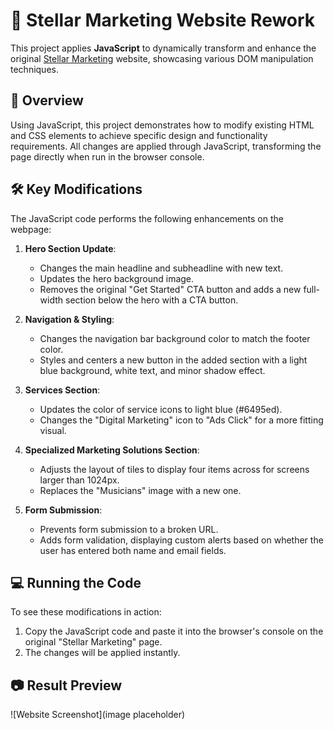 # 🌟 Stellar Marketing Website Rework

This project applies **JavaScript** to dynamically transform and enhance the original [Stellar Marketing](https://illinoistech-itm.github.io/ITMD4541-F24/lab4/) website, showcasing various DOM manipulation techniques.

## 📄 Overview
Using JavaScript, this project demonstrates how to modify existing HTML and CSS elements to achieve specific design and functionality requirements. All changes are applied through JavaScript, transforming the page directly when run in the browser console.

## 🛠️ Key Modifications
The JavaScript code performs the following enhancements on the webpage:

1. **Hero Section Update**:
   - Changes the main headline and subheadline with new text.
   - Updates the hero background image.
   - Removes the original "Get Started" CTA button and adds a new full-width section below the hero with a CTA button.

2. **Navigation & Styling**:
   - Changes the navigation bar background color to match the footer color.
   - Styles and centers a new button in the added section with a light blue background, white text, and minor shadow effect.

3. **Services Section**:
   - Updates the color of service icons to light blue (#6495ed).
   - Changes the "Digital Marketing" icon to "Ads Click" for a more fitting visual.

4. **Specialized Marketing Solutions Section**:
   - Adjusts the layout of tiles to display four items across for screens larger than 1024px.
   - Replaces the "Musicians" image with a new one.

5. **Form Submission**:
   - Prevents form submission to a broken URL.
   - Adds form validation, displaying custom alerts based on whether the user has entered both name and email fields.

## 💻 Running the Code
To see these modifications in action:
1. Copy the JavaScript code and paste it into the browser's console on the original "Stellar Marketing" page.
2. The changes will be applied instantly.

## 📷 Result Preview
![Website Screenshot](image placeholder)
